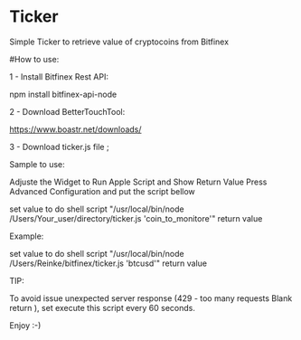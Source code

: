 # Ticker
Simple Ticker to retrieve value of cryptocoins from Bitfinex


#How to use:

1 - Install Bitfinex Rest API:

  npm install bitfinex-api-node

2 - Download BetterTouchTool:

https://www.boastr.net/downloads/

3 - Download ticker.js file ;

Sample to use:

Adjuste the Widget to Run Apple Script and Show Return Value
Press Advanced Configuration and put the script bellow

set value to do shell script "/usr/local/bin/node /Users/Your_user/directory/ticker.js 'coin_to_monitore'"
return value

Example:

set value to do shell script "/usr/local/bin/node /Users/Reinke/bitfinex/ticker.js 'btcusd'"
return value

TIP:

To avoid issue unexpected server response (429 - too many requests Blank return ), set execute this script every 60 seconds.

Enjoy :-)

